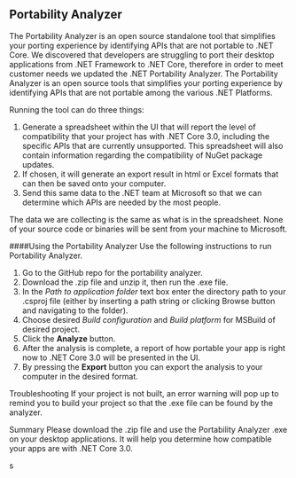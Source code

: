 ## Portability Analyzer 

The Portability Analyzer is an open source standalone tool that simplifies your porting experience by identifying APIs that are not portable to .NET Core. We discovered that developers are struggling to port their desktop applications from .NET Framework to .NET Core, therefore in order to meet customer needs we updated the .NET Portability Analyzer. The Portability Analyzer is an open source tools that simplifies your porting experience by identifying APIs that are not portable among the various .NET Platforms. 

Running the tool can do three things: 

1.	Generate a spreadsheet within the UI that will report the level of compatibility that your project has with .NET Core 3.0, including the specific APIs that are currently unsupported. This spreadsheet will also contain information regarding the compatibility of NuGet package updates.
2.	If chosen, it will generate an export result in html or Excel formats that can then be saved onto your computer. 
3.	Send this same data to the .NET team at Microsoft so that we can determine which APIs are needed by the most people.

The data we are collecting is the same as what is in the spreadsheet. None of your source code or binaries will be sent from your machine to Microsoft. 

####Using the Portability Analyzer
Use the following instructions to run Portability Analyzer.
1.	Go to the GitHub repo for the portability analyzer.
2.	Download the .zip file and unzip it, then run the .exe file.
3.	In the *Path to application folder* text box enter the directory path to your .csproj file (either by inserting a path string or clicking Browse button and navigating to the folder).
4.	Choose desired *Build configuration* and *Build platform* for MSBuild of desired project.
5.	Click the **Analyze** button.
6.	After the analysis is complete, a report of how portable your app is right now to .NET Core 3.0 will be presented in the UI.
7.	By pressing the **Export** button you can export the analysis to your computer in the desired format. 


Troubleshooting
If your project is not built, an error warning will pop up to remind you to build your project so that the .exe file can be found by the analyzer.



Summary
Please download the .zip file and use the Portability Analyzer .exe on your desktop applications. It will help you determine how compatible your apps are with .NET Core 3.0.

s
